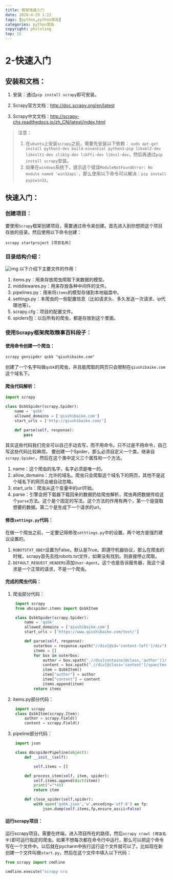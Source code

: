 ```yaml
---
title: 框架快速入门
date: 2020-4-29 1:22
tags: [python,python爬虫]
categories: python爬虫
copyright: philxling
top: 15
---
```




# 2-快速入门

## 安装和文档：

1. 安装：通过`pip install scrapy`即可安装。

2. Scrapy官方文档：http://doc.scrapy.org/en/latest

3. Scrapy中文文档：http://scrapy-chs.readthedocs.io/zh_CN/latest/index.html

   <!--more-->

> 注意：
>
> 1. 在`ubuntu`上安装`scrapy`之前，需要先安装以下依赖：
>    `sudo apt-get install python3-dev build-essential python3-pip libxml2-dev libxslt1-dev zlib1g-dev libffi-dev libssl-dev`，然后再通过`pip install scrapy`安装。
> 2. 如果在`windows`系统下，提示这个错误`ModuleNotFoundError: No module named 'win32api'`，那么使用以下命令可以解决：`pip install pypiwin32`。

## 快速入门：

### 创建项目：

要使用`Scrapy`框架创建项目，需要通过命令来创建。首先进入到你想把这个项目存放的目录。然后使用以下命令创建：

```shell
scrapy startproject [项目名称]
```

### 目录结构介绍：

![img](../assets/QQ截图20171212213138.png)
以下介绍下主要文件的作用：

1. items.py：用来存放爬虫爬取下来数据的模型。
2. middlewares.py：用来存放各种中间件的文件。
3. pipelines.py：用来将`items`的模型存储到本地磁盘中。
4. settings.py：本爬虫的一些配置信息（比如请求头、多久发送一次请求、ip代理池等）。
5. scrapy.cfg：项目的配置文件。
6. spiders包：以后所有的爬虫，都是存放到这个里面。

### 使用Scrapy框架爬取糗事百科段子：

#### 使用命令创建一个爬虫：

```shell
scrapy gensipder qsbk "qiushibaike.com"
```

创建了一个名字叫做`qsbk`的爬虫，并且能爬取的网页只会限制在`qiushibaike.com`这个域名下。

#### 爬虫代码解析：

```python
import scrapy

class QsbkSpider(scrapy.Spider):
    name = 'qsbk'
    allowed_domains = ['qiushibaike.com']
    start_urls = ['http://qiushibaike.com/']

    def parse(self, response):
        pass
```

其实这些代码我们完全可以自己手动去写，而不用命令。只不过是不用命令，自己写这些代码比较麻烦。
要创建一个Spider，那么必须自定义一个类，继承自`scrapy.Spider`，然后在这个类中定义三个属性和一个方法。

1. name：这个爬虫的名字，名字必须是唯一的。
2. allow_domains：允许的域名。爬虫只会爬取这个域名下的网页，其他不是这个域名下的网页会被自动忽略。
3. start_urls：爬虫从这个变量中的url开始。
4. parse：引擎会把下载器下载回来的数据扔给爬虫解析，爬虫再把数据传给这个`parse`方法。这个是个固定的写法。这个方法的作用有两个，第一个是提取想要的数据。第二个是生成下一个请求的url。

#### 修改`settings.py`代码：

在做一个爬虫之前，一定要记得修改`setttings.py`中的设置。两个地方是强烈建议设置的。

1. `ROBOTSTXT_OBEY`设置为False。默认是True。即遵守机器协议，那么在爬虫的时候，scrapy首先去找robots.txt文件，如果没有找到。则直接停止爬取。
2. `DEFAULT_REQUEST_HEADERS`添加`User-Agent`。这个也是告诉服务器，我这个请求是一个正常的请求，不是一个爬虫。

#### 完成的爬虫代码：

1. 爬虫部分代码：

   ```python
    import scrapy
    from abcspider.items import QsbkItem
   
    class QsbkSpider(scrapy.Spider):
        name = 'qsbk'
        allowed_domains = ['qiushibaike.com']
        start_urls = ['https://www.qiushibaike.com/text/']
   
        def parse(self, response):
            outerbox = response.xpath("//div[@id='content-left']/div")
            items = []
            for box in outerbox:
                author = box.xpath(".//div[contains(@class,'author')]//h2/text()").extract_first().strip()
                content = box.xpath(".//div[@class='content']/span/text()").extract_first().strip()
                item = QsbkItem()
                item["author"] = author
                item["content"] = content
                items.append(item)
            return items
   ```

2. items.py部分代码：

   ```python
    import scrapy
    class QsbkItem(scrapy.Item):
        author = scrapy.Field()
        content = scrapy.Field()
   ```

3. pipeline部分代码：

   ```python
    import json
   
    class AbcspiderPipeline(object):
        def __init__(self):
   
            self.items = []
   
        def process_item(self, item, spider):
            self.items.append(dict(item))
            print("="*40)
            return item
   
        def close_spider(self,spider):
            with open('qsbk.json','w',encoding='utf-8') as fp:
                json.dump(self.items,fp,ensure_ascii=False)
   ```

#### 运行scrapy项目：

运行scrapy项目。需要在终端，进入项目所在的路径，然后`scrapy crawl [爬虫名字]`即可运行指定的爬虫。如果不想每次都在命令行中运行，那么可以把这个命令写在一个文件中。以后就在pycharm中执行运行这个文件就可以了。比如现在新创建一个文件叫做`start.py`，然后在这个文件中填入以下代码：

```python
from scrapy import cmdline

cmdline.execute("scrapy cra
```